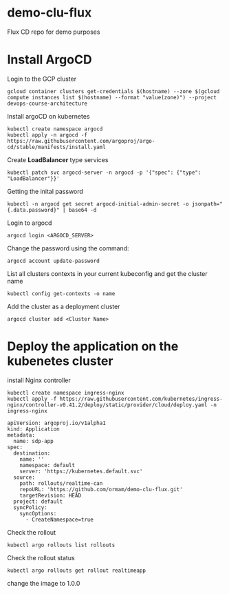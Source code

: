 # demo-clu-flux
Flux CD repo for demo purposes

# Install ArgoCD

Login to the GCP cluster
```
gcloud container clusters get-credentials $(hostname) --zone $(gcloud compute instances list $(hostname) --format "value(zone)") --project devops-course-architecture
```

Install argoCD on kubernetes
```
kubectl create namespace argocd
kubectl apply -n argocd -f https://raw.githubusercontent.com/argoproj/argo-cd/stable/manifests/install.yaml
```
Create **LoadBalancer** type services
```
kubectl patch svc argocd-server -n argocd -p '{"spec": {"type": "LoadBalancer"}}'
```
Getting the inital password
```
kubectl -n argocd get secret argocd-initial-admin-secret -o jsonpath="{.data.password}" | base64 -d
```
Login to argocd
```
argocd login <ARGOCD_SERVER>
```
Change the password using the command:
```
argocd account update-password
```

List all clusters contexts in your current kubeconfig and get the cluster name
```
kubectl config get-contexts -o name
```
Add the cluster as a deployment cluster
```
argocd cluster add <Cluster Name>
```

# Deploy the application on the kubenetes cluster
install Nginx controller
```
kubectl create namespace ingress-nginx
kubectl apply -f https://raw.githubusercontent.com/kubernetes/ingress-nginx/controller-v0.41.2/deploy/static/provider/cloud/deploy.yaml -n ingress-nginx
```
```
apiVersion: argoproj.io/v1alpha1
kind: Application
metadata:
  name: sdp-app
spec:
  destination:
    name: ''
    namespace: default
    server: 'https://kubernetes.default.svc'
  source:
    path: rollouts/realtime-can
    repoURL: 'https://github.com/ormam/demo-clu-flux.git'
    targetRevision: HEAD
  project: default
  syncPolicy:
    syncOptions:
      - CreateNamespace=true
```

Check the rollout
```
kubectl argo rollouts list rollouts
```

Check the rollout status
```
kubectl argo rollouts get rollout realtimeapp
```
change the image to 1.0.0

